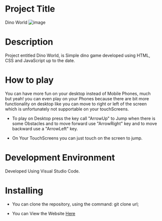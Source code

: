 # Project Title
 Dino World
 ![image](https://github.com/user-attachments/assets/90a77e88-2715-4724-80f2-6cd8e0834b8e)


# Description
 Project entitled Dino World, is Simple dino game developed using  HTML, CSS and JavaScript up to the date.

 # How to play
 You can have more fun on your desktop instead of Mobile Phones, much but yeah! you can even play on your Phones because there are bit more functionality on desktop like you can move to right or left of the screen which is unfortunately not supportable on your touchScreens.

* To play on Desktop press the key call "ArrowUp" to Jump when there is some Obstacles and to move forward use "ArrowRight" key and to move backward use a "ArrowLeft" key.

* On Your TouchScreens you can just touch on the screen to jump.


 # Development Environment
 Developed Using Visual Studio Code.

 # Installing
 * You can clone the repository, using the command: git clone url;
 
 * You can View the Website [Here](https://stellar-youtiao-4ad921.netlify.app)

